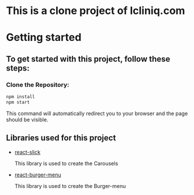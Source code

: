 # This is a clone project of Icliniq.com

# Getting started

## To get started with this project, follow these steps:

### Clone the Repository:

```sh
npm install
npm start
```

This command will automatically redirect you to your browser and the page should be visible.

## Libraries used for this project

- [react-slick](https://react-slick.neostack.com/)

  This library is used to create the Carousels

- [react-burger-menu](https://www.npmjs.com/package/react-burger-menu)

  This library is used to create the Burger-menu
